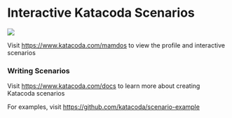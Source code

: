 # Interactive Katacoda Scenarios

[![](http://shields.katacoda.com/katacoda/mamdos/count.svg)](https://www.katacoda.com/mamdos "Get your profile on Katacoda.com")

Visit https://www.katacoda.com/mamdos to view the profile and interactive scenarios

### Writing Scenarios
Visit https://www.katacoda.com/docs to learn more about creating Katacoda scenarios

For examples, visit https://github.com/katacoda/scenario-example
